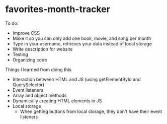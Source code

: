 # favorites-month-tracker

To do:

- Improve CSS
- Make it so you can only add one book, movie, and song per month
- Type in your username, retrieves your data instead of local storage
- Write description for website
- Testing
- Organizing code

Things I learned from doing this

- Interaction between HTML and JS (using getElementById and QuerySelector)
- Event listeners
- Array and object methods
- Dynamically creating HTML elements in JS
- Local storage
  - When getting buttons from local storage, they don't have their event listeners

